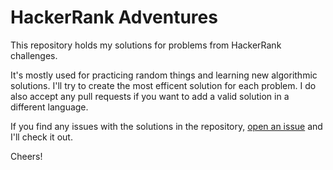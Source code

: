 HackerRank Adventures
=====================

This repository holds my solutions for problems from HackerRank challenges.

It's mostly used for practicing random things and learning new algorithmic solutions. I'll try to create the most efficent solution for each problem. I do also accept any pull requests if you want to add a valid solution in a different language.

If you find any issues with the solutions in the repository, [open an issue](https://github.com/matinfazli/hackerrank/issues) and I'll check it out.

Cheers!